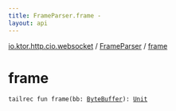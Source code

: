```yaml
---
title: FrameParser.frame - 
layout: api
---
```


<div class='api-docs-breadcrumbs'><a href="../index.html">io.ktor.http.cio.websocket</a> / <a href="index.html">FrameParser</a> / <a href="./frame.html">frame</a></div>

# frame

<div class="signature"><code><span class="keyword">tailrec</span> <span class="keyword">fun </span><span class="identifier">frame</span><span class="symbol">(</span><span class="parameterName" id="io.ktor.http.cio.websocket.FrameParser$frame(java.nio.ByteBuffer)/bb">bb</span><span class="symbol">:</span>&nbsp;<a href="http://docs.oracle.com/javase/6/docs/api/java/nio/ByteBuffer.html"><span class="identifier">ByteBuffer</span></a><span class="symbol">)</span><span class="symbol">: </span><a href="https://kotlinlang.org/api/latest/jvm/stdlib/kotlin/-unit/index.html"><span class="identifier">Unit</span></a></code></div>
